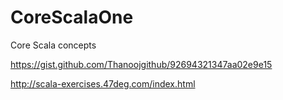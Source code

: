 # CoreScalaOne
Core Scala concepts


https://gist.github.com/Thanoojgithub/92694321347aa02e9e15

http://scala-exercises.47deg.com/index.html

